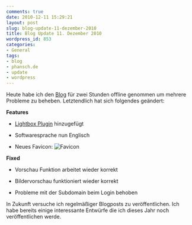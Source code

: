 ```yaml
---
comments: true
date: 2010-12-11 15:29:21
layout: post
slug: blog-update-11-dezember-2010
title: Blog Update 11. Dezember 2010
wordpress_id: 853
categories:
- General
tags:
- blog
- phansch.de
- update
- wordpress
---
```


Heute habe ich den [Blog](http://blog.phansch.de) für zwei Stunden offline genommen um mehrere Probleme zu beheben. Letztendlich hat sich folgendes geändert:



**Features**



	
  * [Lightbox Plugin](http://www.lokeshdhakar.com/projects/lightbox2/) hinzugefügt

	
  * Softwaresprache nun Englisch

	
  * Neues Favicon: ![Favicon](http://wpimages.phansch.de/2010/12/application_xp_terminal.png)



**Fixed**



	
  * Vorschau Funktion arbeitet wieder korrekt

	
  * Bildervorschau funktioniert wieder korrekt

	
  * Probleme mit der Subdomain beim Login behoben



In Zukunft versuche ich regelmäßiger Blogposts zu veröffentlichen. Ich habe bereits einige interessante Entwürfe die ich dieses Jahr noch veröffentlichen werde.
